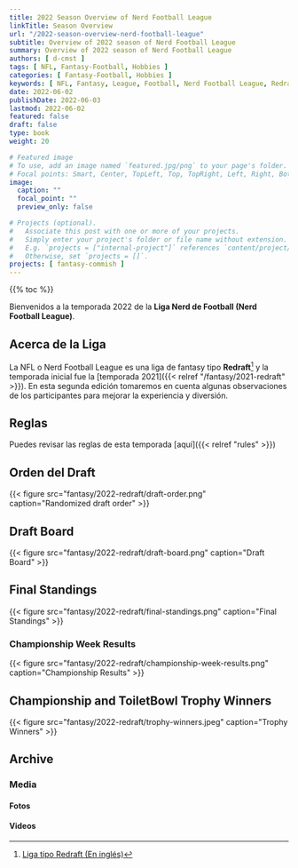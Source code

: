 ```yaml
---
title: 2022 Season Overview of Nerd Football League
linkTitle: Season Overview
url: "/2022-season-overview-nerd-football-league"
subtitle: Overview of 2022 season of Nerd Football League
summary: Overview of 2022 season of Nerd Football League
authors: [ d-cmst ]
tags: [ NFL, Fantasy-Football, Hobbies ]
categories: [ Fantasy-Football, Hobbies ]
keywords: [ NFL, Fantasy, League, Football, Nerd Football League, Redraft, 2022 ]
date: 2022-06-02
publishDate: 2022-06-03
lastmod: 2022-06-02
featured: false
draft: false
type: book
weight: 20

# Featured image
# To use, add an image named `featured.jpg/png` to your page's folder.
# Focal points: Smart, Center, TopLeft, Top, TopRight, Left, Right, BottomLeft, Bottom, BottomRight.
image:
  caption: ""
  focal_point: ""
  preview_only: false

# Projects (optional).
#   Associate this post with one or more of your projects.
#   Simply enter your project's folder or file name without extension.
#   E.g. `projects = ["internal-project"]` references `content/project/deep-learning/index.md`.
#   Otherwise, set `projects = []`.
projects: [ fantasy-commish ]
---
```


{{% toc %}}

Bienvenidos a la temporada 2022 de la **Liga Nerd de Football (Nerd Football League)**.

## Acerca de la Liga

La NFL o Nerd Football League es una liga de fantasy tipo **Redraft**[^1] y la temporada inicial fue la [temporada 2021]({{< relref "/fantasy/2021-redraft" >}}). En esta segunda edición tomaremos en cuenta algunas observaciones de los participantes para mejorar la experiencia y diversión.

## Reglas
Puedes revisar las reglas de esta temporada [aquí]({{< relref "rules" >}})

## Orden del Draft

{{< figure src="fantasy/2022-redraft/draft-order.png" caption="Randomized draft order" >}}

## Draft Board

{{< figure src="fantasy/2022-redraft/draft-board.png" caption="Draft Board" >}}

## Final Standings

{{< figure src="fantasy/2022-redraft/final-standings.png" caption="Final Standings" >}}

### Championship Week Results

{{< figure src="fantasy/2022-redraft/championship-week-results.png" caption="Championship Results" >}}

## Championship and ToiletBowl Trophy Winners

{{< figure src="fantasy/2022-redraft/trophy-winners.jpeg" caption="Trophy Winners" >}}

## Archive

### Media

#### Fotos

#### Videos

[^1]: [Liga tipo Redraft (En inglés)](https://support.sleeper.app/en/articles/3537396-league-types-formats)
